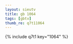```yaml
--- 
layout: sieutv
title: gb 1064
tags: [gbtv]
thumb_re: q7t11064
---
```

{% include q7t1 key="1064" %} 
